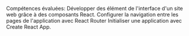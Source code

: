 Compétences évaluées:
Développer des élément de l'interface d'un site web grâce à des composants React.
Configurer la navigation entre les pages de l'application avec React Router
Initialiser une application avec Create React App.